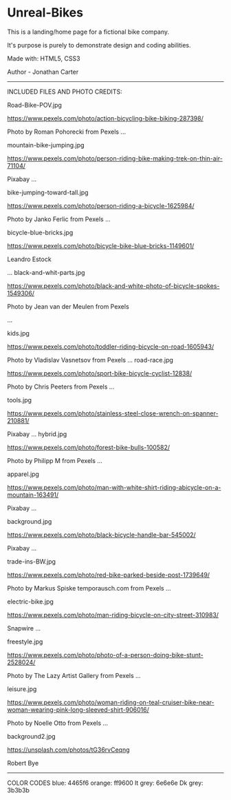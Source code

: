 # Unreal-Bikes
This is a landing/home page for a fictional bike company.

It's purpose is purely to demonstrate design and coding abilities.

Made with: HTML5, CSS3

Author - Jonathan Carter

------------------------------------------------------------------------------------------------------
INCLUDED FILES AND PHOTO CREDITS:

Road-Bike-POV.jpg

https://www.pexels.com/photo/action-bicycling-bike-biking-287398/

Photo by Roman Pohorecki from Pexels
...

mountain-bike-jumping.jpg

https://www.pexels.com/photo/person-riding-bike-making-trek-on-thin-air-71104/

Pixabay
...

bike-jumping-toward-tall.jpg

https://www.pexels.com/photo/person-riding-a-bicycle-1625984/

Photo by Janko Ferlic from Pexels
...

bicycle-blue-bricks.jpg

https://www.pexels.com/photo/bicycle-bike-blue-bricks-1149601/

Leandro Estock

...
black-and-whit-parts.jpg

https://www.pexels.com/photo/black-and-white-photo-of-bicycle-spokes-1549306/

Photo by Jean van der Meulen from Pexels

...

kids.jpg

https://www.pexels.com/photo/toddler-riding-bicycle-on-road-1605943/

Photo by Vladislav Vasnetsov from Pexels
...
road-race.jpg

https://www.pexels.com/photo/sport-bike-bicycle-cyclist-12838/

Photo by Chris Peeters from Pexels
...

tools.jpg

https://www.pexels.com/photo/stainless-steel-close-wrench-on-spanner-210881/

Pixabay
...
hybrid.jpg

https://www.pexels.com/photo/forest-bike-bulls-100582/

Photo by Philipp M from Pexels
...

apparel.jpg

https://www.pexels.com/photo/man-with-white-shirt-riding-abicycle-on-a-mountain-163491/

Pixabay
...

background.jpg

https://www.pexels.com/photo/black-bicycle-handle-bar-545002/

Pixabay
...

trade-ins-BW.jpg

https://www.pexels.com/photo/red-bike-parked-beside-post-1739649/

Photo by Markus Spiske temporausch.com from Pexels
...

electric-bike.jpg

https://www.pexels.com/photo/man-riding-bicycle-on-city-street-310983/

Snapwire
...

freestyle.jpg

https://www.pexels.com/photo/photo-of-a-person-doing-bike-stunt-2528024/

Photo by The Lazy Artist Gallery from Pexels
...

leisure.jpg

https://www.pexels.com/photo/woman-riding-on-teal-cruiser-bike-near-woman-wearing-pink-long-sleeved-shirt-906016/

Photo by Noelle Otto from Pexels
...

background2.jpg

https://unsplash.com/photos/tG36rvCeqng

Robert Bye


------------------------------------------------------------------------------------------------------
COLOR CODES
blue:  4465f6
orange:  ff9600
lt grey:  6e6e6e
Dk grey:  3b3b3b












